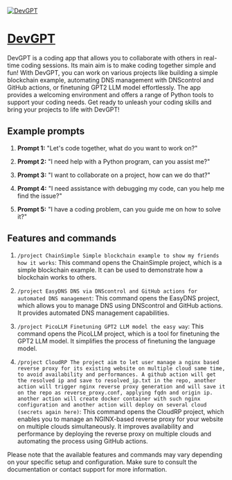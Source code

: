 [![DevGPT](https://files.oaiusercontent.com/file-O2JRvEZyQNJ8JvHJrxLv5OR1?se=2123-10-15T20%3A21%3A14Z&sp=r&sv=2021-08-06&sr=b&rscc=max-age%3D31536000%2C%20immutable&rscd=attachment%3B%20filename%3Daab11f33-3267-43eb-b6d9-ce7b2f47f4ae.png&sig=W3T2JLtLAdOjGZ1gVlLL6gpjoDhDV03Afm6jgOFCZdY%3D)](https://chat.openai.com/g/g-eN7HtAqXW-devgpt)

# [DevGPT](https://chat.openai.com/g/g-eN7HtAqXW-devgpt)

DevGPT is a coding app that allows you to collaborate with others in real-time coding sessions. Its main aim is to make coding together simple and fun! With DevGPT, you can work on various projects like building a simple blockchain example, automating DNS management with DNScontrol and GitHub actions, or finetuning GPT2 LLM model effortlessly. The app provides a welcoming environment and offers a range of Python tools to support your coding needs. Get ready to unleash your coding skills and bring your projects to life with DevGPT!

## Example prompts

1. **Prompt 1:** "Let's code together, what do you want to work on?"

2. **Prompt 2:** "I need help with a Python program, can you assist me?"

3. **Prompt 3:** "I want to collaborate on a project, how can we do that?"

4. **Prompt 4:** "I need assistance with debugging my code, can you help me find the issue?"

5. **Prompt 5:** "I have a coding problem, can you guide me on how to solve it?"

## Features and commands

1. `/project ChainSimple Simple blockchain example to show my friends how it works`: This command opens the ChainSimple project, which is a simple blockchain example. It can be used to demonstrate how a blockchain works to others.

2. `/project EasyDNS DNS via DNScontrol and GitHub actions for automated DNS management`: This command opens the EasyDNS project, which allows you to manage DNS using DNScontrol and GitHub actions. It provides automated DNS management capabilities.

3. `/project PicoLLM Finetuning GPT2 LLM model the easy way`: This command opens the PicoLLM project, which is a tool for finetuning the GPT2 LLM model. It simplifies the process of finetuning the language model.

4. `/project CloudRP The project aim to let user manage a nginx based reverse proxy for its existing website on multiple cloud same time, to avoid availability and performances. A github action will get the resolved ip and save to resolved_ip.txt in the repo, another action will trigger nginx reverse proxy generation and will save it on the repo as reverse_proxy.conf, applying fqdn and origin ip. another action will create docker container with such nginx configuration and another action will deploy on several cloud (secrets again here)`: This command opens the CloudRP project, which enables you to manage an NGINX-based reverse proxy for your website on multiple clouds simultaneously. It improves availability and performance by deploying the reverse proxy on multiple clouds and automating the process using GitHub actions.

Please note that the available features and commands may vary depending on your specific setup and configuration. Make sure to consult the documentation or contact support for more information.